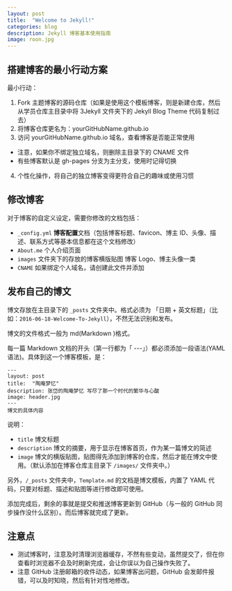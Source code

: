 ```yaml
---
layout: post
title:  "Welcome to Jekyll!"
categories: blog
description: Jekyll 博客基本使用指南
image: roon.jpg
---
```



## 搭建博客的最小行动方案

最小行动：

1. Fork 主题博客的源码仓库（如果是使用这个模板博客，则是新建仓库，然后从学员仓库主目录中将 3Jekyll 文件夹下的 Jekyll Blog Theme 代码复制过去）
2. 将博客仓库更名为：yourGitHubName.github.io
3. 访问 yourGitHubName.github.io 域名，查看博客是否能正常使用
  - 注意，如果你不绑定独立域名，则删除主目录下的 CNAME 文件
  - 有些博客默认是 gh-pages 分支为主分支，使用时记得切换
4. 个性化操作，将自己的独立博客变得更符合自己的趣味或使用习惯


## 修改博客

对于博客的自定义设定，需要你修改的文档包括：

- `_config.yml` **博客配置**文档（包括博客标题、favicon、博主 ID、头像、描述、联系方式等基本信息都在这个文档修改）
- `About.me` 个人介绍页面
- `images` 文件夹下的存放的博客横版贴图 博客 Logo、博主头像一类
- `CNAME` 如果绑定个人域名，请创建此文件并添加

## 发布自己的博文

博文存放在主目录下的 `_posts` 文件夹中。格式必须为 「日期 + 英文标题」（比如：`2016-06-18-Welcome-To-Jekyll`），不然无法识别和发布。

博文的文件格式一般为 md(Markdown )格式。

每一篇 Markdown 文档的开头（第一行都为「 ---」）都必须添加一段语法(YAML 语法)。具体到这一个博客模板，是：

```
---
layout: post
title:  "陶庵梦忆"
description: 张岱的陶庵梦忆 写尽了那一个时代的繁华与心酸
image: header.jpg
---
博文的具体内容
```

说明：

* `title` 博文标题
* `description` 博文的摘要，用于显示在博客首页，作为某一篇博文的简述
* `image` 博文的横版贴图，贴图得先添加到博客的仓库，然后才能在博文中使用。（默认添加在博客仓库主目录下 `/images/` 文件夹中。）

另外，`/_posts` 文件夹中，`Template.md` 的文档是博文模板，内置了 YAML 代码，只要对标题、描述和贴图等进行修改即可使用。

添加完成后，剩余的事就是提交和推送博客更新到 GitHub（与一般的 GitHub 同步操作没什么区别）。而后博客就完成了更新。


## 注意点

- 测试博客时，注意及时清理浏览器缓存，不然有些变动，虽然提交了，但在你查看时浏览器不会及时刷新完成，会让你误以为自己操作失败了。
- 注意 GitHub 注册邮箱的收件动态，如果博客出问题，GitHub 会发邮件报错，可以及时知晓，然后有针对性地修改。
